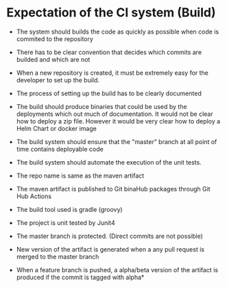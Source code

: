 # Expectation of the CI system (Build)
- The system should builds the code as quickly as possible when code is commited to the repository
- There has to be clear convention that decides which commits are builded and which are not
- When a new repository is created, it must be extremely easy for the developer to set up the build.
- The process of setting up the build has to be clearly documented
- The build should produce binaries that could be used by the deployments which out much of documentation. It would not be clear how to deploy a zip file. However it would be very clear how to deploy a Helm Chart or docker image
- The build system should ensure that the "master" branch at all point of time contains deployable code
- The build system should automate the execution of the unit tests.

- The repo name is same as the maven artifact
- The maven artifact is published to Git binaHub packages through Git Hub Actions
- The build tool used is gradle (groovy)
- The project is unit tested by Junit4
- The master branch is protected. (Direct commits are not possible)
- New version of the artifact is generated when a any pull request is merged to the master branch
- When a feature branch is pushed, a alpha/beta version of the artifact is produced if the commit is tagged with alpha*

